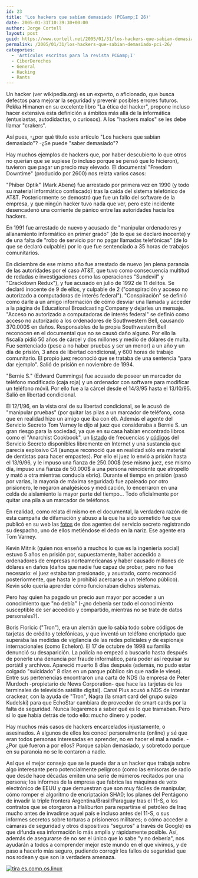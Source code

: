 ```yaml
---
id: 23
title: 'Los hackers que sabí­an demasiado (PC&amp;I 26)'
date: 2005-01-31T10:39:30+00:00
author: Jorge Cortell
layout: post
guid: https://www.cortell.net/2005/01/31/los-hackers-que-sabian-demasiado-pci-26/
permalink: /2005/01/31/los-hackers-que-sabian-demasiado-pci-26/
categories:
  - 'Artí­culos escritos para la revista PC&amp;I'
  - CiberDerechos
  - General
  - Hacking
  - Rants
---
```

Un hacker (ver wikipedia.org) es un experto, o aficionado, que busca defectos para mejorar la seguridad y prevenir posibles errores futuros. Pekka Himanen en su excelente libro "La ética del hacker", propone incluso hacer extensiva esta definición a ámbitos más allá de la informática (entusiastas, autodidactas, o curiosos). A los "hackers malos" se les debe llamar "crakers".

Así­ pues, -¿por qué titulo este artí­culo "Los hackers que sabí­an demasiado"? -¿Se puede "saber demasiado"?

Hay muchos ejemplos de hackers que, por haber descubierto lo que otros no querí­an que se supiese (o incluso porque se pensó que lo hicieron), tuvieron que pagar un precio muy elevado. El documental "Freedom Downtime" (producido por 2600) nos relata varios casos:

"Phiber Optik" (Mark Abene) fue arrestado por primera vez en 1990 (y todo su material informático confiscado) tras la caí­da del sistema telefónico de AT&T. Posteriormente se demostró que fue un fallo del software de la empresa, y que ningún hacker tuvo nada que ver, pero este incidente desencadenó una corriente de pánico entre las autoridades hacia los hackers.
  
En 1991 fue arrestado de nuevo y acusado de "manipular ordenadores y allanamiento informático en primer grado" (de lo que se declaró inocente) y de una falta de "robo de servicio por no pagar llamadas telefónicas" (de lo que se declaró culpable) por lo que fue sentenciado a 35 horas de trabajos comunitarios.
  
En diciembre de ese mismo año fue arrestado de nuevo (en plena paranoia de las autoridades por el caso AT&T, que tuvo como consecuencia multitud de redadas e investigaciones como las operaciones "Sundevil" y "Crackdown Redux"), y fue acusado en julio de 1992 de 11 delitos. Se declaró inocente de 9 de ellos, y culpable de 2 ("conspiración y acceso no autorizado a computadoras de interés federal"). "Conspiración" se definió como darle a un amigo información de cómo desviar una llamada y acceder a la página de Educational Broadcasting Company y dejarles un mensaje. "Acceso no autorizado a computadoras de interés federal" se definió como acceso no autorizado a los ordenadores de Southwestern Bell, causando 370.000$ en daños. Responsables de la propia Southwestern Bell reconocen en el documental que no se causó daño alguno. Por ello la fiscalí­a pidió 50 años de cárcel y dos millones y medio de dólares de multa. Fue sentenciado (pese a no haber pruebas y ser un menor) a un año y un dí­a de prisión, 3 años de libertad condicional, y 600 horas de trabajo comunitario. El propio juez reconoció que se trataba de una sentencia "para dar ejemplo". Salió de prisión en noviembre de 1994.

"Bernie S." (Edward Cummings) fue acusado de poseer un marcador de teléfono modificado (caja roja) y un ordenador con software para modificar un teléfono móvil. Por ello fue a la cárcel desde el 14/3/95 hasta el 13/10/95. Salió en libertad condicional.
  
El 12/1/96, en la vista oral de su libertad condicional, se le acusó de "manipular pruebas" (por quitar las pilas a un marcador de teléfono, cosa que en realidad hizo un amigo que iba con él). Además el agente del Servicio Secreto Tom Varney le dijo al juez que consideraba a Bernie S. un gran riesgo para la sociedad, ya que en su casa habí­an encontrado libros como el "Anarchist Cookbook", un [listado](https://www.2600.com/secret/more/freq.html) de frecuencias y [códigos](https://www.2600.com/secret/more/codes.html) del Servicio Secreto disponibles libremente en Internet y una sustancia que parecí­a explosivo C4 (aunque reconoció que en realidad sólo era material de dentistas para hacer empastes). Por ello el juez lo envió a prisión hasta el 13/9/96, y le impuso una fianza de 250.000$ (ese mismo juez, ese mismo dí­a, impuso una fianza de 50.000$ a una persona reincidente que atropelló y mató a otra mientras conducí­a ebrio). Durante el tiempo en prisión (pasó por varias, la mayorí­a de máxima seguridad) fue apaleado por otro prisionero, le negaron analgésicos y medicación, lo encerraron en una celda de aislamiento la mayor parte del tiempo... Todo oficialmente por quitar una pila a un marcador de teléfonos.
  
En realidad, como relata él mismo en el documental, la verdadera razón de esta campaña de difamación y abuso a la que ha sido sometido fue que publicó en su web las [fotos](https://www.2600.com/secret/more/photo.html) de dos agentes del servicio secreto registrando su despacho, uno de ellos metiéndose el dedo en la nariz. Ese agente era Tom Varney.

Kevin Mitnik (quien nos enseñó a muchos lo que es la ingenierí­a social) estuvo 5 años en prisión por, supuestamente, haber accedido a ordenadores de empresas norteamericanas y haber causado millones de dólares en daños (daños que nadie fue capaz de probar, pero no fue necesario: el juez estaba tan presionado, y asustado, como reconoció posteriormente, que hasta le prohibió acercarse a un teléfono público). Kevin sólo querí­a aprender cómo funcionaban dichos sistemas.

Pero hay quien ha pagado un precio aun mayor por acceder a un conocimiento que "no debí­a" (-¿no deberí­a ser todo el conocimiento susceptible de ser accedido y compartido, mientras no se trate de datos personales?).

Boris Floricic ("Tron"), era un alemán que lo sabí­a todo sobre códigos de tarjetas de crédito y telefónicas, y que inventó un teléfono encriptado que superaba las medidas de vigilancia de las redes policiales y de espionaje internacionales (como Echelon). El 17 de octubre de 1998 su familia denunció su desaparición. La policí­a no empezó a buscarlo hasta después de ponerle una denuncia por fraude informático, para poder así­ requisar su portátil y archivos. Apareció muerto 8 dí­as después (además, no pudo estar colgado "suicidado" 8 dí­as en un parque público sin que nadie le viese). Entre sus pertenencias encontraron una carta de NDS (la empresa de Peter Murdoch -propietario de News Corporation- que hace las tarjetas de los terminales de televisión satélite digital). Canal Plus acusó a NDS de intentar crackear, con la ayuda de "Tron", Nagra (la smart card del grupo suizo Kudelski) para que EchoStar cambiara de proveedor de smart cards por la falta de seguridad. Nunca llegaremos a saber qué es lo que tramaban. Pero sí­ lo que habí­a detrás de todo ello: mucho dinero y poder.

Hay muchos más casos de hackers encarcelados injustamente, o asesinados. A algunos de ellos los conocí­ personalmente (online) y sé que eran todos personas interesadas en aprender, no en hacer el mal a nadie. -¿Por qué fueron a por ellos? Porque sabí­an demasiado, y sobretodo porque en su paranoia no se lo contaron a nadie.

Así­ que el mejor consejo que se le puede dar a un hacker que trabaja sobre algo interesante pero potencialmente peligroso (como las emisoras de radio que desde hace décadas emiten una serie de números recitados por una persona; los informes de la empresa que fabrica las máquinas de voto electrónico de EEUU y que demuestran que son muy fáciles de manipular; cómo romper el algoritmo de encriptación SHA0; los planes del Pentágono de invadir la triple frontera Argentina/Brasil/Paraguay tras el 11-S, o los contratos que se otorgaron a Haliburton para repartirse el petróleo de Iraq mucho antes de invadirse aquel paí­s e incluso antes del 11-S, o sus informes secretos sobre torturas a prisioneros militares; o cómo acceder a cámaras de seguridad y otros dispositivos "seguros" a través de Google) es que difunda esa información lo más amplia y rápidamente posible. Así­, además de asegurarse de no ser el único que lo sabe "y no deberí­a", nos ayudarán a todos a comprender mejor este mundo en el que vivimos, y de paso a hacerlo más seguro, pudiendo corregir los fallos de seguridad que nos rodean y que son la verdadera amenaza.

[<img src="https://tira.escomposlinux.org/ecol-199.png" alt="tira es.comp.os.linux" border="0" />](https://tira.escomposlinux.org/ecol-199.png)